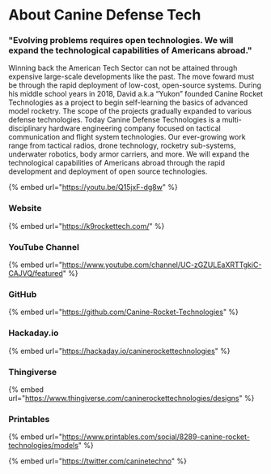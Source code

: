 # About Canine Defense Tech

### "Evolving problems requires open technologies. We will expand the technological capabilities of Americans abroad."

Winning back the American Tech Sector can not be attained through expensive large-scale developments like the past. The move foward must be through the rapid deployment of low-cost, open-source systems. During his middle school years in 2018, David a.k.a “Yukon” founded Canine Rocket Technologies as a project to begin self-learning the basics of advanced model rocketry. The scope of the projects gradually expanded to various defense technologies. Today Canine Defense Technologies is a multi-disciplinary hardware engineering company focused on tactical communication and flight system technologies. Our ever-growing work range from tactical radios, drone technology, rocketry sub-systems, underwater robotics, body armor carriers, and more. We will expand the technological capabilities of Americans abroad through the rapid development and deployment of open source technologies.

{% embed url="https://youtu.be/Q15jxF-dg8w" %}

### Website

{% embed url="https://k9rockettech.com/" %}

### YouTube Channel

{% embed url="https://www.youtube.com/channel/UC-zGZULEaXRTTgkiC-CAJVQ/featured" %}

### GitHub

{% embed url="https://github.com/Canine-Rocket-Technologies" %}

### Hackaday.io

{% embed url="https://hackaday.io/caninerockettechnologies" %}

### Thingiverse

{% embed url="https://www.thingiverse.com/caninerockettechnologies/designs" %}

### Printables

{% embed url="https://www.printables.com/social/8289-canine-rocket-technologies/models" %}

{% embed url="https://twitter.com/caninetechno" %}

